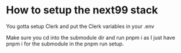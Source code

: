 # How to setup the next99 stack


You gotta setup Clerk and put the Clerk variables in your .env

Make sure you cd into the submodule dir and run pnpm i as I just have pnpm i for the submodule in the pnpm run setup.


